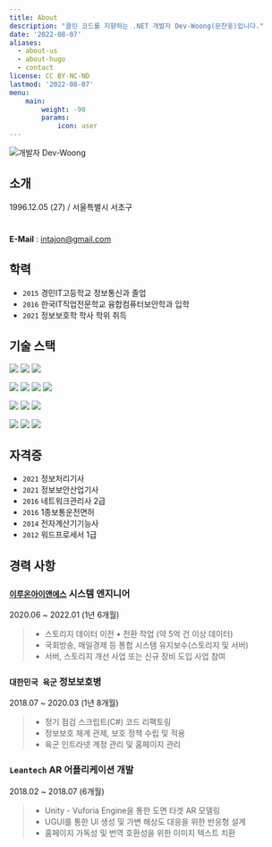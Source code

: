 ```yaml
---
title: About
description: "클린 코드를 지향하는 .NET 개발자 Dev-Woong(문찬웅)입니다."
date: '2022-08-07'
aliases:
  - about-us
  - about-hugo
  - contact
license: CC BY-NC-ND
lastmod: '2022-08-07'
menu:
    main: 
        weight: -90
        params:
            icon: user
---
```


![개발자 Dev-Woong](page/about/dev-woong.jpeg)

## 소개

1996.12.05 (27) / 서울특별시 서초구
#
**E-Mail** : intajon@gmail.com


## 학력

- `2015` 경민IT고등학교 정보통신과 졸업
- `2016` 한국IT직업전문학교 융합컴퓨터보안학과 입학
- `2021` 정보보호학 학사 학위 취득


## 기술 스택

![](https://img.shields.io/badge/.NET%20Core-512BD4?style=flat-square&logo=dotnet&logoColor=white)
![](https://img.shields.io/badge/C%20Sharp-239120?style=flat-square&logo=csharp&logoColor=white)
![](https://img.shields.io/badge/Unity-FFFFFF?style=flat-square&logo=unity&logoColor=black)

![](https://img.shields.io/badge/Git-F05032?style=flat-square&logo=git&logoColor=white)
![](https://img.shields.io/badge/Github-181717?style=flat-square&logo=github&logoColor=white)
![](https://img.shields.io/badge/SourceTree-0052CC?style=flat-square&logo=sourcetree&logoColor=white)
![](https://img.shields.io/badge/GitKraken-179287?style=flat-square&logo=gitkraken&logoColor=white)

![](https://img.shields.io/badge/Mac%20OS-333333?style=flat-square&logo=apple&logoColor=white)
![](https://img.shields.io/badge/Linux-DC8634?style=flat-square&logo=linux&logoColor=white)
![](https://img.shields.io/badge/Windows-0078D6?style=flat-square&logo=Windows&logoColor=white)

![](https://img.shields.io/badge/Jetbrains%20Rider-000000?style=flat-square&logo=rider&logoColor=white)
![](https://img.shields.io/badge/Visual%20Studio-5C2D91?style=flat-square&logo=VisualStudio&logoColor=white)
![](https://img.shields.io/badge/Visual%20Studio%20Code-007ACC?style=flat-square&logo=VisualStudioCode&logoColor=white)


## 자격증

- `2021` 정보처리기사
- `2021` 정보보안산업기사
- `2016` 네트워크관리사 2급
- `2016` 1종보통운전면허
- `2014` 전자계산기기능사
- `2012` 워드프로세서 1급


## 경력 사항

###  [`이루온아이앤에스`](http://www.eluonins.com) 시스템 엔지니어
2020.06 ~ 2022.01 (1년 6개월)
> - 스토리지 데이터 이전 • 전환 작업 (약 5억 건 이상 데이터)
> - 국회방송, 매일경제 등 통합 시스템 유지보수(스토리지 및 서버)
> - 서버, 스토리지 개선 사업 또는 신규 장비 도입 사업 참여


### `대한민국 육군` 정보보호병
2018.07 ~ 2020.03 (1년 8개월)
> - 정기 점검 스크립트(C#) 코드 리팩토링
> - 정보보호 체계 관제, 보호 정책 수립 및 적용
> - 육군 인트라넷 계정 관리 및 홈페이지 관리


### `Leantech` AR 어플리케이션 개발
2018.02 ~ 2018.07 (6개월)
 
> - Unity - Vuforia Engine을 통한 도면 타겟 AR 모델링
> - UGUI를 통한 UI 생성 및 가변 해상도 대응을 위한 반응형 설계
> - 홈페이지 가독성 및 번역 호환성을 위한 이미지 텍스트 치환
